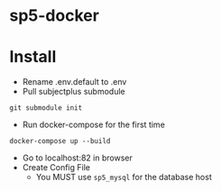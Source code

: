# sp5-docker

# Install

* Rename .env.default to .env
* Pull subjectplus submodule

`git submodule init`

* Run docker-compose for the first time

`docker-compose up --build`

* Go to localhost:82 in browser
* Create Config File
  * You MUST use `sp5_mysql` for the database host 


